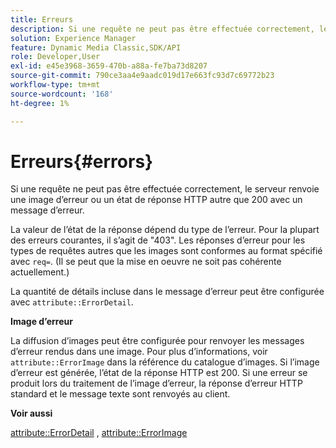 ```yaml
---
title: Erreurs
description: Si une requête ne peut pas être effectuée correctement, le serveur renvoie une image d’erreur ou un état de réponse HTTP autre que 200 avec un message d’erreur.
solution: Experience Manager
feature: Dynamic Media Classic,SDK/API
role: Developer,User
exl-id: e45e3968-3659-470b-a88a-fe7ba73d8207
source-git-commit: 790ce3aa4e9aadc019d17e663fc93d7c69772b23
workflow-type: tm+mt
source-wordcount: '168'
ht-degree: 1%

---
```


# Erreurs{#errors}

Si une requête ne peut pas être effectuée correctement, le serveur renvoie une image d’erreur ou un état de réponse HTTP autre que 200 avec un message d’erreur.

La valeur de l’état de la réponse dépend du type de l’erreur. Pour la plupart des erreurs courantes, il s’agit de &quot;403&quot;. Les réponses d’erreur pour les types de requêtes autres que les images sont conformes au format spécifié avec `req=`. (Il se peut que la mise en oeuvre ne soit pas cohérente actuellement.)

La quantité de détails incluse dans le message d’erreur peut être configurée avec `attribute::ErrorDetail`.

**Image d’erreur**

La diffusion d’images peut être configurée pour renvoyer les messages d’erreur rendus dans une image. Pour plus d’informations, voir `attribute::ErrorImage` dans la référence du catalogue d’images. Si l’image d’erreur est générée, l’état de la réponse HTTP est 200. Si une erreur se produit lors du traitement de l’image d’erreur, la réponse d’erreur HTTP standard et le message texte sont renvoyés au client.

**Voir aussi**

[attribute::ErrorDetail](../../../../../ir-api/material-cat/image-rendering-api-ref/c-ir-material-catalog/c-ir-attributes-reference/r-ir-errordetail.md#reference-123b56eed6cf49cea6e0490672b7c53b) , [attribute::ErrorImage](../../../../../ir-api/material-cat/image-rendering-api-ref/c-ir-material-catalog/c-ir-attributes-reference/r-ir-errorimage.md#reference-b58bdaba96074c52802ca8dc54bfe2f0)
